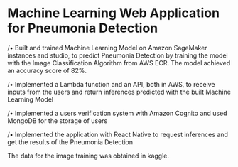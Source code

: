 # Machine Learning Web Application for Pneumonia Detection

/• Built and trained Machine Learning Model on Amazon SageMaker instances and studio, to predict Pneumonia Detection by training the model with the Image Classification Algorithm from AWS ECR. The model achieved an accuracy score of 82%.

/• Implemented a Lambda function and an API, both in AWS, to receive inputs from the users and return inferences predicted with the built Machine Learning Model

/• Implemented a users verification system with Amazon Cognito and used MongoDB for the storage of users

/• Implemented the application with React Native to request inferences and get the results of the Pneumonia
Detection

The data for the image training was obtained in kaggle.
